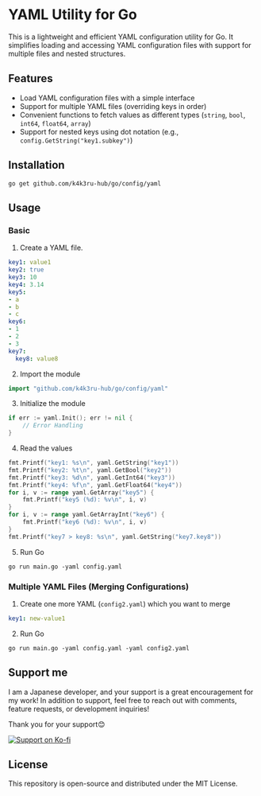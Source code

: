 # YAML Utility for Go

This is a lightweight and efficient YAML configuration utility for Go.
It simplifies loading and accessing YAML configuration files with support for multiple files and nested structures.


## Features
- Load YAML configuration files with a simple interface
- Support for multiple YAML files (overriding keys in order)
- Convenient functions to fetch values as different types (`string`, `bool`, `int64`, `float64`, `array`)
- Support for nested keys using dot notation (e.g., `config.GetString("key1.subkey")`)


## Installation

```console
go get github.com/k4k3ru-hub/go/config/yaml
```


## Usage

### Basic

1. Create a YAML file.

```yaml
key1: value1
key2: true
key3: 10
key4: 3.14
key5:
- a
- b
- c
key6: 
- 1
- 2
- 3
key7:
  key8: value8
```

2. Import the module

```go
import "github.com/k4k3ru-hub/go/config/yaml"
```

3. Initialize the module

```go
if err := yaml.Init(); err != nil {
    // Error Handling
}
```

4. Read the values

```go
fmt.Printf("key1: %s\n", yaml.GetString("key1"))
fmt.Printf("key2: %t\n", yaml.GetBool("key2"))
fmt.Printf("key3: %d\n", yaml.GetInt64("key3"))
fmt.Printf("key4: %f\n", yaml.GetFloat64("key4"))
for i, v := range yaml.GetArray("key5") {
	fmt.Printf("key5 (%d): %v\n", i, v)
}
for i, v := range yaml.GetArrayInt("key6") {
	fmt.Printf("key6 (%d): %v\n", i, v)
}
fmt.Printf("key7 > key8: %s\n", yaml.GetString("key7.key8"))
```

5. Run Go

```consle
go run main.go -yaml config.yaml
```


### Multiple YAML Files (Merging Configurations)

1. Create one more YAML (`config2.yaml`) which you want to merge

```config2.yaml
key1: new-value1
```

2. Run Go

```consle
go run main.go -yaml config.yaml -yaml config2.yaml
```


## Support me
I am a Japanese developer, and your support is a great encouragement for my work!
In addition to support, feel free to reach out with comments, feature requests, or development inquiries!

Thank you for your support😊

[![Support on Ko-fi](https://img.shields.io/badge/Ko--fi-Support%20Me-blue?style=flat-square&logo=ko-fi)](https://ko-fi.com/k4k3ru)


## License
This repository is open-source and distributed under the MIT License.
